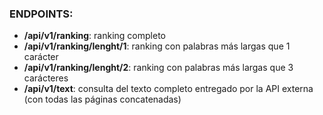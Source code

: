 ### ENDPOINTS:

- **/api/v1/ranking**: ranking completo
- **/api/v1/ranking/lenght/1**: ranking con palabras más largas que 1 carácter
- **/api/v1/ranking/lenght/2**: ranking con palabras más largas que 3 carácteres
- **/api/v1/text**: consulta del texto completo entregado por la API externa (con todas las páginas concatenadas)
